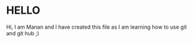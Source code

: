 # HELLO

Hi, I am Manan and I have created this file as I am learning how to use git and git hub ;)
